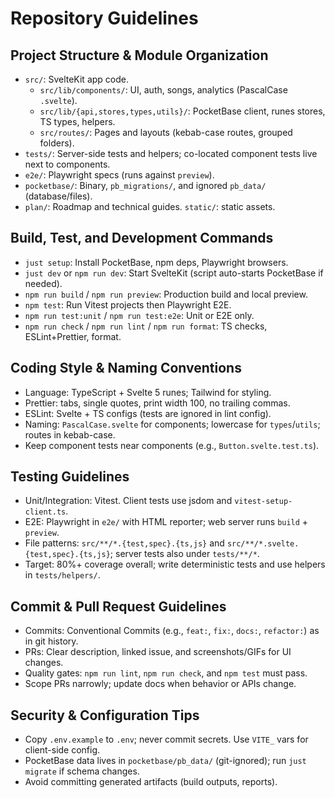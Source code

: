 # Repository Guidelines

## Project Structure & Module Organization
- `src/`: SvelteKit app code.
  - `src/lib/components/`: UI, auth, songs, analytics (PascalCase `.svelte`).
  - `src/lib/{api,stores,types,utils}/`: PocketBase client, runes stores, TS types, helpers.
  - `src/routes/`: Pages and layouts (kebab-case routes, grouped folders).
- `tests/`: Server-side tests and helpers; co-located component tests live next to components.
- `e2e/`: Playwright specs (runs against `preview`).
- `pocketbase/`: Binary, `pb_migrations/`, and ignored `pb_data/` (database/files).
- `plan/`: Roadmap and technical guides. `static/`: static assets.

## Build, Test, and Development Commands
- `just setup`: Install PocketBase, npm deps, Playwright browsers.
- `just dev` or `npm run dev`: Start SvelteKit (script auto-starts PocketBase if needed).
- `npm run build` / `npm run preview`: Production build and local preview.
- `npm test`: Run Vitest projects then Playwright E2E.
- `npm run test:unit` / `npm run test:e2e`: Unit or E2E only.
- `npm run check` / `npm run lint` / `npm run format`: TS checks, ESLint+Prettier, format.

## Coding Style & Naming Conventions
- Language: TypeScript + Svelte 5 runes; Tailwind for styling.
- Prettier: tabs, single quotes, print width 100, no trailing commas.
- ESLint: Svelte + TS configs (tests are ignored in lint config).
- Naming: `PascalCase.svelte` for components; lowercase for `types`/`utils`; routes in kebab-case.
- Keep component tests near components (e.g., `Button.svelte.test.ts`).

## Testing Guidelines
- Unit/Integration: Vitest. Client tests use jsdom and `vitest-setup-client.ts`.
- E2E: Playwright in `e2e/` with HTML reporter; web server runs `build` + `preview`.
- File patterns: `src/**/*.{test,spec}.{ts,js}` and `src/**/*.svelte.{test,spec}.{ts,js}`; server tests also under `tests/**/*`.
- Target: 80%+ coverage overall; write deterministic tests and use helpers in `tests/helpers/`.

## Commit & Pull Request Guidelines
- Commits: Conventional Commits (e.g., `feat:`, `fix:`, `docs:`, `refactor:`) as in git history.
- PRs: Clear description, linked issue, and screenshots/GIFs for UI changes.
- Quality gates: `npm run lint`, `npm run check`, and `npm test` must pass.
- Scope PRs narrowly; update docs when behavior or APIs change.

## Security & Configuration Tips
- Copy `.env.example` to `.env`; never commit secrets. Use `VITE_` vars for client-side config.
- PocketBase data lives in `pocketbase/pb_data/` (git-ignored); run `just migrate` if schema changes.
- Avoid committing generated artifacts (build outputs, reports).
